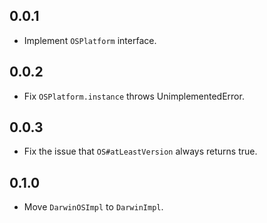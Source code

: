 ## 0.0.1

* Implement `OSPlatform` interface.

## 0.0.2

* Fix `OSPlatform.instance` throws UnimplementedError.

## 0.0.3

* Fix the issue that `OS#atLeastVersion` always returns true.

## 0.1.0

* Move `DarwinOSImpl` to `DarwinImpl`.
